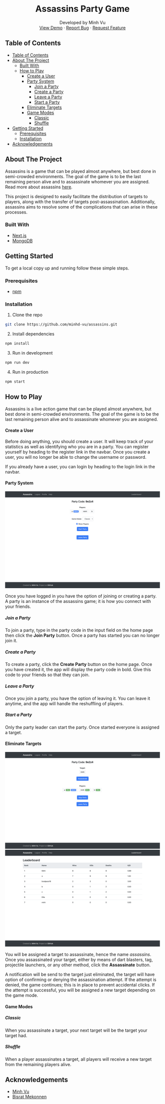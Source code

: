 <!-- PROJECT LOGO -->
<br />
<p align="center">
  <h1 align="center">Assassins Party Game</h1>
  <p align="center">
    Developed by Minh Vu
    <br />
    <a href="https://assassinspartygame.vercel.app/">View Demo</a>
    ·
    <a href="https://github.com/minhd-vu/assassins/issues">Report Bug</a>
    ·
    <a href="https://github.com/minhd-vu/assassins/issues">Request Feature</a>
  </p>
</p>

<!-- TABLE OF CONTENTS -->

## Table of Contents

- [Table of Contents](#table-of-contents)
- [About The Project](#about-the-project)
  - [Built With](#built-with)
  - [How to Play](#how-to-play)
    - [Create a User](#create-a-user)
    - [Party System](#party-system)
      - [Join a Party](#join-a-party)
      - [Create a Party](#create-a-party)
      - [Leave a Party](#leave-a-party)
      - [Start a Party](#start-a-party)
    - [Eliminate Targets](#eliminate-targets)
    - [Game Modes](#game-modes)
      - [Classic](#classic)
      - [Shuffle](#shuffle)
- [Getting Started](#getting-started)
  - [Prerequisites](#prerequisites)
  - [Installation](#installation)
- [Acknowledgements](#acknowledgements)

<!-- ABOUT THE PROJECT -->

## About The Project

Assassins is a game that can be played almost anywhere, but best done in semi-crowded environments. The goal of the game is to be the last remaining person alive and to assassinate whomever you are assigned. Read more about assassins [here](<https://en.wikipedia.org/wiki/Assassin_(game)>).

This project is designed to easily facilitate the distribution of targets to players, along with the transfer of targets post-assassination. Additionally, assassins aims to resolve some of the complications that can arise in these processes.

### Built With

- [Next.js](https://nextjs.org/)
- [MongoDB](https://www.mongodb.com/)

<!-- GETTING STARTED -->

## Getting Started

To get a local copy up and running follow these simple steps.

### Prerequisites

- [npm](https://docs.npmjs.com/downloading-and-installing-node-js-and-npm)

### Installation

1. Clone the repo

```sh
git clone https://github.com/minhd-vu/assassins.git
```

2. Install dependencies

```sh
npm install
```

3. Run in development

```sh
npm run dev
```

4. Run in production

```sh
npm start
```

## How to Play

Assassins is a live action game that can be played almost anywhere, but best done in semi-crowded environments. The goal of the game is to be the last remaining person alive and to assassinate whomever you are assigned.

#### Create a User

Before doing anything, you should create a user. It will keep track of your statistics as well as identifying who you are in a party. You can register yourself by heading to the register link in the navbar. Once you create a user, you will no longer be able to change the username or password.

If you already have a user, you can login by heading to the login link in the navbar.

#### Party System

![lobby](docs/lobby.png?raw=true "Party Lobby")

Once you have logged in you have the option of joining or creating a party. A party is an instance of the assassins game; it is how you connect with your friends.

##### Join a Party

To join a party, type in the party code in the input field on the <Link to="/">home page</Link> then click the **Join Party** button. Once a party has started you can no longer join it.

##### Create a Party

To create a party, click the **Create Party** button on the home page. Once you have created it, the app will display the party code in bold. Give this code to your friends so that they can join.

##### Leave a Party

Once you join a party, you have the option of leaving it. You can leave it anytime, and the app will handle the reshuffling of players.

##### Start a Party

Only the party leader can start the party. Once started everyone is assigned a target.

#### Eliminate Targets

![lobby-started](docs/lobby-started.png?raw=true "Lobby Started")
![leaderboard](docs/leaderboard.png?raw=true "Leaderboard")

You will be assigned a target to assassinate, hence the name _assassins_. Once you assassinated your target, either by means of dart blasters, tag, projectile launchers, or any other method, click the **Assassinate** button.

A notification will be send to the target just eliminated, the target will have option of confirming or denying the assassination attempt. If the attempt is denied, the game continues; this is in place to prevent accidental clicks. If the attempt is successful, you will be assigned a new target depending on the game mode.

#### Game Modes

##### Classic

When you assassinate a target, your next target will be the target your target had.

##### Shuffle

When a player assassinates a target, all players will receive a new target from the remaining players alive.

## Acknowledgements

- [Minh Vu](https://github.com/minhd-vu)
- [Bisrat Mekonnen](https://github.com/bismek)
